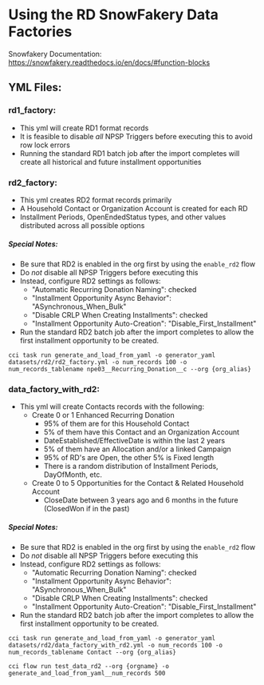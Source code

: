 # Using the RD SnowFakery Data Factories

Snowfakery Documentation: https://snowfakery.readthedocs.io/en/docs/#function-blocks

## YML Files:

### rd1_factory:
- This yml will create RD1 format records
- It is feasible to disable *all* NPSP Triggers before executing this to avoid row lock errors
- Running the standard RD1 batch job after the import completes will create all historical and future installment opportunities

### rd2_factory:
- This yml creates RD2 format records primarily
- A Household Contact or Organization Account is created for each RD
- Installment Periods, OpenEndedStatus types, and other values distributed across all possible options

##### Special Notes:
- Be sure that RD2 is enabled in the org first by using the `enable_rd2` flow
- Do *not* disable all NPSP Triggers before executing this
- Instead, configure RD2 settings as follows:
  - "Automatic Recurring Donation Naming": checked
  - "Installment Opportunity Async Behavior": "ASynchronous_When_Bulk"
  - "Disable CRLP When Creating Installments": checked
  - "Installment Opportunity Auto-Creation": "Disable_First_Installment" 
- Run the standard RD2 batch job after the import completes to allow the first installment opportunity to be created.
  
`cci task run generate_and_load_from_yaml -o generator_yaml datasets/rd2/rd2_factory.yml -o num_records 100 -o num_records_tablename npe03__Recurring_Donation__c --org {org_alias}`
 

### data_factory_with_rd2:
- This yml will create Contacts records with the following:
   - Create 0 or 1 Enhanced Recurring Donation
       - 95% of them are for this Household Contact
       - 5% of them have this Contact and an Organization Account
       - DateEstablished/EffectiveDate is within the last 2 years
       - 5% of them have an Allocation and/or a linked Campaign
       - 95% of RD's are Open, the other 5% is Fixed length
       - There is a random distribution of Installment Periods, DayOfMonth, etc.
   - Create 0 to 5 Opportunities for the Contact & Related Household Account
       - CloseDate between 3 years ago and 6 months in the future (ClosedWon if in the past)

##### Special Notes:
- Be sure that RD2 is enabled in the org first by using the `enable_rd2` flow
- Do *not* disable all NPSP Triggers before executing this
- Instead, configure RD2 settings as follows:
  - "Automatic Recurring Donation Naming": checked
  - "Installment Opportunity Async Behavior": "ASynchronous_When_Bulk"
  - "Disable CRLP When Creating Installments": checked
  - "Installment Opportunity Auto-Creation": "Disable_First_Installment" 
- Run the standard RD2 batch job after the import completes to allow the first installment opportunity to be created.
  
`cci task run generate_and_load_from_yaml -o generator_yaml datasets/rd2/data_factory_with_rd2.yml -o num_records 100 -o num_records_tablename Contact --org {org_alias}`

`cci flow run test_data_rd2 --org {orgname} -o generate_and_load_from_yaml__num_records 500`
